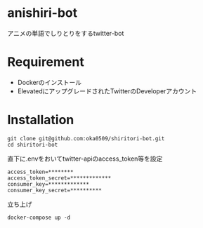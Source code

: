 # anishiri-bot
アニメの単語でしりとりをするtwitter-bot

# Requirement
* Dockerのインストール
* ElevatedにアップグレードされたTwitterのDeveloperアカウント

# Installation
```
git clone git@github.com:oka0509/shiritori-bot.git
cd shiritori-bot
```
直下に.envをおいてtwitter-apiのaccess_token等を設定
```
access_token=********
access_token_secret=*************
consumer_key=*************
consumer_key_secret=**********
```
立ち上げ
```
docker-compose up -d
```
